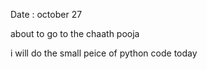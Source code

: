 Date : october 27 

about to go to the chaath pooja 

i will do the small peice of python code today 